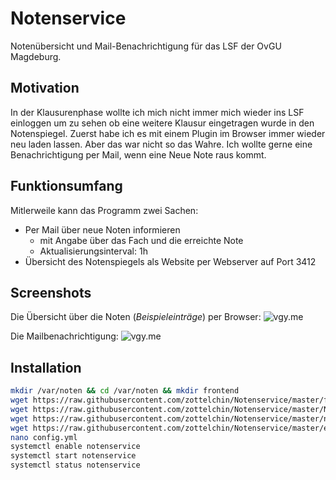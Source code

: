 # Notenservice
Notenübersicht und Mail-Benachrichtigung für das LSF der OvGU Magdeburg.

## Motivation
In der Klausurenphase wollte ich mich nicht immer mich wieder ins LSF einloggen um zu sehen ob eine weitere Klausur eingetragen wurde in den Notenspiegel. Zuerst habe ich es mit einem Plugin im Browser immer wieder neu laden lassen. Aber das war nicht so das Wahre.
Ich wollte gerne eine Benachrichtigung per Mail, wenn eine Neue Note raus kommt.

## Funktionsumfang
Mitlerweile kann das Programm zwei Sachen:
- Per Mail über neue Noten informieren 
  - mit Angabe über das Fach und die erreichte Note
  - Aktualisierungsinterval: 1h
- Übersicht des Notenspiegels als Website per Webserver auf Port 3412

## Screenshots
Die Übersicht über die Noten (_Beispieleinträge_) per Browser:
![vgy.me](https://vgy.me/SViMg1.png)

Die Mailbenachrichtigung:
![vgy.me](https://vgy.me/MyXXUW.png)
## Installation
```bash
mkdir /var/noten && cd /var/noten && mkdir frontend 
wget https://raw.githubusercontent.com/zottelchin/Notenservice/master/frontend/milligram.min.css -O frontend/milligram.min.css && wget https://raw.githubusercontent.com/zottelchin/Notenservice/master/frontend/notenuebersicht.html -O frontend/notenuebersicht.html && wget https://raw.githubusercontent.com/zottelchin/Notenservice/master/frontend/vue.min.js -O frontend/vue.min.js
wget https://raw.githubusercontent.com/zottelchin/Notenservice/master/Notenservice && chmod +x Notenservice
wget https://raw.githubusercontent.com/zottelchin/Notenservice/master/notenservice.service -O /etc/systemd/system/notenservice.service
wget https://raw.githubusercontent.com/zottelchin/Notenservice/master/example.config.yml -O config.yml
nano config.yml
systemctl enable notenservice
systemctl start notenservice
systemctl status notenservice

```
